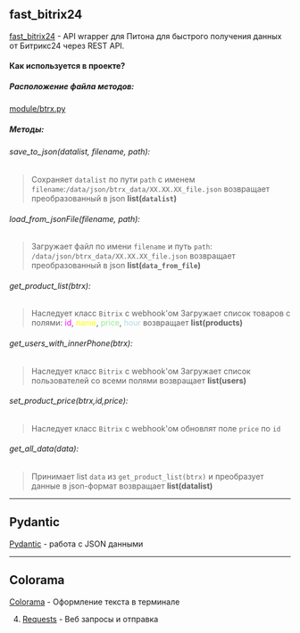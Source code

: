 ## fast_bitrix24

[fast_bitrix24](https://github.com/leshchenko1979/fast_bitrix24 "fast_bitrix24") - API wrapper для Питона для быстрого получения данных от Битрикс24 через REST API.

#### Как используется в проекте?

##### Расположение файла методов:

[module/btrx.py](module/btrx.py)

##### Методы:

###### save_to_json(datalist, filename, path):

> Сохраняет `datalist` по пути `path` c именем `filename`:`/data/json/btrx_data/XX.XX.XX_file.json`
> возвращает преобразованный в json **list(`datalist`)**

###### load_from_jsonFile(filename, path):

> Загружает файл по имени `filename` и путь `path`: `/data/json/btrx_data/XX.XX.XX_file.json` 
> возвращает преобразованный в  json **list(`data_from_file`)**

###### get_product_list(btrx):

> Наследует класс `Bitrix` с webhook'ом
> Загружает список товаров с полями: 
> <span style='color: magenta;'>id</span>, <span style='color: yellow;'>name</span>, <span style='color: lightgreen;'>price</span>, <span style='color: lightblue;'>hour</span> 
> возвращает **list(products)**

###### get_users_with_innerPhone(btrx):

> Наследует класс `Bitrix` с webhook'ом
> Загружает список пользователей со всеми полями
> возвращает **list(users)**

###### set_product_price(btrx,id,price):

> Наследует класс `Bitrix` с webhook'ом
> обновлят поле `price` по `id`

###### get_all_data(data):

> Принимает list `data` из `get_product_list(btrx)` и преобразует данные в  json-формат
> возвращает **list(datalist)**

---

## Pydantic

[Pydantic](https://pydantic-docs.helpmanual.io/ "Pydantic") - работа с JSON данными

---

## Colorama

[Colorama](https://github.com/tartley/colorama) - Оформление текста в терминале


4. [Requests](https://github.com/psf/requests) - Веб запросы и отправка